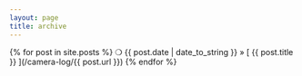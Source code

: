 ```yaml
---
layout: page
title: archive
---
```


{% for post in site.posts %}
  ❍ {{ post.date | date_to_string }} &raquo; [ {{ post.title }} ](/camera-log/{{ post.url }})
{% endfor %}